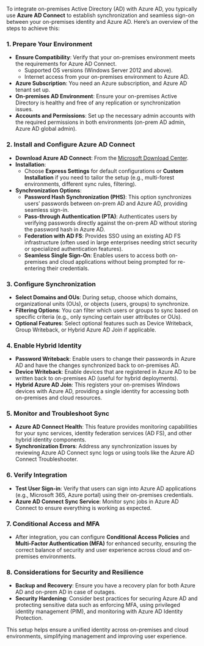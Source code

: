 To integrate on-premises Active Directory (AD) with Azure AD, you typically use **Azure AD Connect** to establish synchronization and seamless sign-on between your on-premises identity and Azure AD. Here’s an overview of the steps to achieve this:

### 1. **Prepare Your Environment**
   - **Ensure Compatibility**: Verify that your on-premises environment meets the requirements for Azure AD Connect.
     - Supported OS versions (Windows Server 2012 and above).
     - Internet access from your on-premises environment to Azure AD.
   - **Azure Subscription**: You need an Azure subscription, and Azure AD tenant set up.
   - **On-premises AD Environment**: Ensure your on-premises Active Directory is healthy and free of any replication or synchronization issues.
   - **Accounts and Permissions**: Set up the necessary admin accounts with the required permissions in both environments (on-prem AD admin, Azure AD global admin).

### 2. **Install and Configure Azure AD Connect**
   - **Download Azure AD Connect**: From the [Microsoft Download Center](https://www.microsoft.com/en-us/download/details.aspx?id=47594).
   - **Installation**:
     - Choose **Express Settings** for default configurations or **Custom Installation** if you need to tailor the setup (e.g., multi-forest environments, different sync rules, filtering).
   - **Synchronization Options**: 
     - **Password Hash Synchronization (PHS)**: This option synchronizes users’ passwords between on-prem AD and Azure AD, providing seamless sign-in.
     - **Pass-through Authentication (PTA)**: Authenticates users by verifying passwords directly against the on-prem AD without storing the password hash in Azure AD.
     - **Federation with AD FS**: Provides SSO using an existing AD FS infrastructure (often used in large enterprises needing strict security or specialized authentication features).
     - **Seamless Single Sign-On**: Enables users to access both on-premises and cloud applications without being prompted for re-entering their credentials.
   
### 3. **Configure Synchronization**
   - **Select Domains and OUs**: During setup, choose which domains, organizational units (OUs), or objects (users, groups) to synchronize.
   - **Filtering Options**: You can filter which users or groups to sync based on specific criteria (e.g., only syncing certain user attributes or OUs).
   - **Optional Features**: Select optional features such as Device Writeback, Group Writeback, or Hybrid Azure AD Join if applicable.

### 4. **Enable Hybrid Identity**
   - **Password Writeback**: Enable users to change their passwords in Azure AD and have the changes synchronized back to on-premises AD.
   - **Device Writeback**: Enable devices that are registered in Azure AD to be written back to on-premises AD (useful for hybrid deployments).
   - **Hybrid Azure AD Join**: This registers your on-premises Windows devices with Azure AD, providing a single identity for accessing both on-premises and cloud resources.

### 5. **Monitor and Troubleshoot Sync**
   - **Azure AD Connect Health**: This feature provides monitoring capabilities for your sync services, identity federation services (AD FS), and other hybrid identity components.
   - **Synchronization Errors**: Address any synchronization issues by reviewing Azure AD Connect sync logs or using tools like the Azure AD Connect Troubleshooter.

### 6. **Verify Integration**
   - **Test User Sign-in**: Verify that users can sign into Azure AD applications (e.g., Microsoft 365, Azure portal) using their on-premises credentials.
   - **Azure AD Connect Sync Service**: Monitor sync jobs in Azure AD Connect to ensure everything is working as expected.
   
### 7. **Conditional Access and MFA**
   - After integration, you can configure **Conditional Access Policies** and **Multi-Factor Authentication (MFA)** for enhanced security, ensuring the correct balance of security and user experience across cloud and on-premises environments.

### 8. **Considerations for Security and Resilience**
   - **Backup and Recovery**: Ensure you have a recovery plan for both Azure AD and on-prem AD in case of outages.
   - **Security Hardening**: Consider best practices for securing Azure AD and protecting sensitive data such as enforcing MFA, using privileged identity management (PIM), and monitoring with Azure AD Identity Protection.

This setup helps ensure a unified identity across on-premises and cloud environments, simplifying management and improving user experience.
